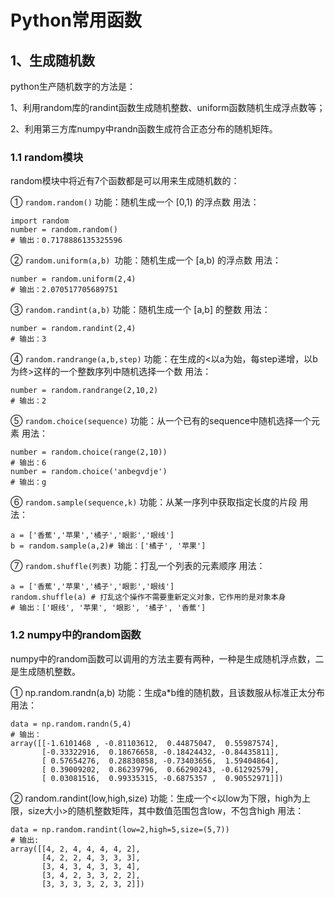 # Python常用函数

## 1、生成随机数

python生产随机数字的方法是：

1、利用random库的randint函数生成随机整数、uniform函数随机生成浮点数等；

2、利用第三方库numpy中randn函数生成符合正态分布的随机矩阵。

### 1.1 random模块

random模块中将近有7个函数都是可以用来生成随机数的：

① `random.random()` 功能：随机生成一个 [0,1) 的浮点数 用法：

```
import random
number = random.random()
# 输出：0.7178886135325596
```

② `random.uniform(a,b) `功能：随机生成一个 [a,b) 的浮点数 用法：

```
number = random.uniform(2,4)
# 输出：2.070517705689751
```

③ `random.randint(a,b)` 功能：随机生成一个 [a,b] 的整数 用法：

```
number = random.randint(2,4)
# 输出：3
```

④ `random.randrange(a,b,step)` 功能：在生成的<以a为始，每step递增，以b为终>这样的一个整数序列中随机选择一个数 用法：

```
number = random.randrange(2,10,2)
# 输出：2
```

⑤ `random.choice(sequence)` 功能：从一个已有的sequence中随机选择一个元素 用法：

```
number = random.choice(range(2,10))
# 输出：6
number = random.choice('anbegvdje')
# 输出：g
```

⑥ `random.sample(sequence,k)` 功能：从某一序列中获取指定长度的片段 用法：

```
a = ['香蕉','苹果','橘子','眼影','眼线']
b = random.sample(a,2)# 输出：['橘子', '苹果']
```

⑦ `random.shuffle(列表)` 功能：打乱一个列表的元素顺序 用法：

```
a = ['香蕉','苹果','橘子','眼影','眼线']
random.shuffle(a) # 打乱这个操作不需要重新定义对象，它作用的是对象本身
# 输出：['眼线', '苹果', '眼影', '橘子', '香蕉']
```

### 1.2 numpy中的random函数

numpy中的random函数可以调用的方法主要有两种，一种是生成随机浮点数，二是生成随机整数。

① np.random.randn(a,b) 功能：生成a*b维的随机数，且该数服从标准正太分布 用法：

```
data = np.random.randn(5,4)
# 输出：
array([[-1.6101468 , -0.81103612,  0.44875047,  0.55987574],
       [-0.33322916,  0.18676658, -0.18424432, -0.84435811],
       [ 0.57654276,  0.28830858, -0.73403656,  1.59404864],
       [ 0.39009202,  0.86239796,  0.66290243, -0.61292579],
       [ 0.03081516,  0.99335315, -0.6875357 ,  0.90552971]])
```

② random.randint(low,high,size) 功能：生成一个<以low为下限，high为上限，size大小>的随机整数矩阵，其中数值范围包含low，不包含high 用法：

```
data = np.random.randint(low=2,high=5,size=(5,7))
# 输出:
array([[4, 2, 4, 4, 4, 4, 2],
       [4, 2, 2, 4, 3, 3, 3],
       [3, 4, 3, 4, 3, 3, 4],
       [3, 4, 2, 3, 3, 2, 2],
       [3, 3, 3, 3, 2, 3, 2]])
```